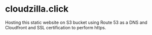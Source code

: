 # cloudzilla.click
Hosting this static website on S3 bucket using Route 53 as a DNS and Cloudfront and SSL certification to perform https.
